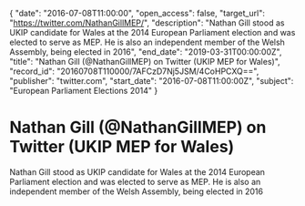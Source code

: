 {
  "date": "2016-07-08T11:00:00", 
  "open_access": false, 
  "target_url": "https://twitter.com/NathanGillMEP/", 
  "description": "Nathan Gill stood as UKIP candidate for Wales at the 2014 European Parliament election and was elected to serve as MEP.  He is also an independent member of the Welsh Assembly, being elected in 2016", 
  "end_date": "2019-03-31T00:00:00Z", 
  "title": "Nathan Gill  (@NathanGillMEP) on Twitter (UKIP MEP for Wales)", 
  "record_id": "20160708T110000/7AFCzD7Nj5JSM/4CoHPCXQ==", 
  "publisher": "twitter.com", 
  "start_date": "2016-07-08T11:00:00Z", 
  "subject": "European Parliament Elections 2014"
}

# Nathan Gill  (@NathanGillMEP) on Twitter (UKIP MEP for Wales)

Nathan Gill stood as UKIP candidate for Wales at the 2014 European Parliament election and was elected to serve as MEP.  He is also an independent member of the Welsh Assembly, being elected in 2016